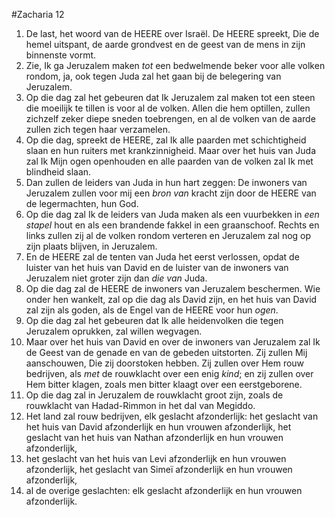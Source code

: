 #Zacharia 12
1. De last, het woord van de HEERE over Israël. De HEERE spreekt, Die de hemel uitspant, de aarde grondvest en de geest van de mens in zijn binnenste vormt.
2. Zie, Ik ga Jeruzalem maken *tot* een bedwelmende beker voor alle volken rondom, ja, ook tegen Juda zal het gaan bij de belegering van Jeruzalem.
3. Op die dag zal het gebeuren dat Ik Jeruzalem zal maken tot een steen die moeilijk te tillen is voor al de volken. Allen die hem optillen, zullen zichzelf zeker diepe sneden toebrengen, en al de volken van de aarde zullen zich tegen haar verzamelen.
4. Op die dag, spreekt de HEERE, zal Ik alle paarden met schichtigheid slaan en hun ruiters met krankzinnigheid. Maar over het huis van Juda zal Ik Mijn ogen openhouden en alle paarden van de volken zal Ik met blindheid slaan.
5. Dan zullen de leiders van Juda in hun hart zeggen: De inwoners van Jeruzalem zullen voor mij een *bron van* kracht zijn door de HEERE van de legermachten, hun God.
6. Op die dag zal Ik de leiders van Juda maken als een vuurbekken in *een stapel* hout en als een brandende fakkel in een graanschoof. Rechts en links zullen zij al de volken rondom verteren en Jeruzalem zal nog op zijn plaats blijven, in Jeruzalem.
7. En de HEERE zal de tenten van Juda het eerst verlossen, opdat de luister van het huis van David en de luister van de inwoners van Jeruzalem niet groter zijn dan *die van* Juda.
8. Op die dag zal de HEERE de inwoners van Jeruzalem beschermen. Wie onder hen wankelt, zal op die dag als David zijn, en het huis van David zal zijn als goden, als de Engel van de HEERE voor hun *ogen*.
9. Op die dag zal het gebeuren dat Ik alle heidenvolken die tegen Jeruzalem oprukken, zal willen wegvagen.
10. Maar over het huis van David en over de inwoners van Jeruzalem zal Ik de Geest van de genade en van de gebeden uitstorten. Zij zullen Mij aanschouwen, Die zij doorstoken hebben. Zij zullen over Hem rouw bedrijven, als *met* de rouwklacht over een enig *kind*; en zij zullen over Hem bitter klagen, zoals men bitter klaagt over een eerstgeborene.
11. Op die dag zal in Jeruzalem de rouwklacht groot zijn, zoals de rouwklacht van Hadad-Rimmon in het dal van Megiddo.
12. Het land zal rouw bedrijven, elk geslacht afzonderlijk: het geslacht van het huis van David afzonderlijk en hun vrouwen afzonderlijk, het geslacht van het huis van Nathan afzonderlijk en hun vrouwen afzonderlijk,
13. het geslacht van het huis van Levi afzonderlijk en hun vrouwen afzonderlijk, het geslacht van Simeï afzonderlijk en hun vrouwen afzonderlijk,
14. al de overige geslachten: elk geslacht afzonderlijk en hun vrouwen afzonderlijk.
